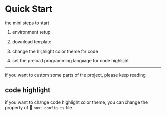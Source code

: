 # Quick Start
the mini steps to start

1. environment setup

2. download template

3. change the highlight color theme for code

4. set the preload programming language for code highlight

---

if you want to custom some parts of the project, please keep reading

## code highlight

if you want to change code highlight color theme, you can change the property of :page_facing_up: `nuxt.config.ts` file


